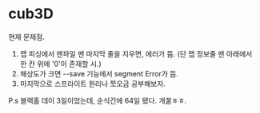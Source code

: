 # cub3D

현재 문제점.
1. 맵 피싱에서 맨파일 맨 마지막 줄을 지우면, 에러가 뜸. (단 맵 정보줄 맨 아래에서 한 칸 위에 '0'이 존재할 시.)
2. 해상도가 크면 --save 기능에서 segment Error가 뜸.
3. 마지막으로 스프라이트 원리나 쪼오금 공부해보자.


P.s 블랙홀 데이 3일이었는데, 순식간에 64일 됐다. 개꿀ㅎㅎ.
